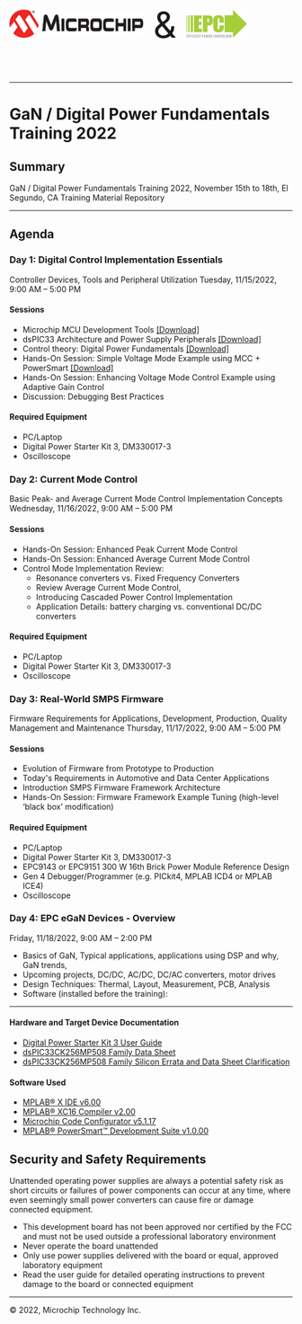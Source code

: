 <p style="font-size: 48pt"><img src="images/microchip.png" height="50"> &  <img src="images/epc.png" height="50"><p>

---

# GaN / Digital Power Fundamentals Training 2022

## Summary

GaN / Digital Power Fundamentals Training 2022, November 15th to 18th, El Segundo, CA
Training Material Repository

---

## Agenda

### Day 1: Digital Control Implementation Essentials

Controller Devices, Tools and Peripheral Utilization
Tuesday, 11/15/2022, 9:00 AM – 5:00 PM

#### Sessions

- Microchip MCU Development Tools [[Download]](docs/pdf/1-mplab-development-tools.pdf)
- dsPIC33 Architecture and Power Supply Peripherals [[Download]](docs/pdf/2-dspic-introduction.pdf)
- Control theory: Digital Power Fundamentals [[Download]](docs/pdf/3-digital-power-fundamentals-1.pdf)
- Hands-On Session: Simple Voltage Mode Example using MCC + PowerSmart [[Download]](docs/pdf/4-60min-digital-power-from-scratch.pdf)
- Hands-On Session: Enhancing Voltage Mode Control Example using Adaptive Gain Control
- Discussion: Debugging Best Practices

#### Required Equipment

- PC/Laptop
- Digital Power Starter Kit 3, DM330017-3
- Oscilloscope

### Day 2: Current Mode Control

Basic Peak- and Average Current Mode Control Implementation Concepts
Wednesday, 11/16/2022, 9:00 AM – 5:00 PM

#### Sessions

- Hands-On Session: Enhanced Peak Current Mode Control
- Hands-On Session: Enhanced Average Current Mode Control
- Control Mode Implementation Review:
  - Resonance converters vs. Fixed Frequency Converters
  - Review Average Current Mode Control,
  - Introducing Cascaded Power Control Implementation
  - Application Details: battery charging vs. conventional DC/DC converters

#### Required Equipment

- PC/Laptop
- Digital Power Starter Kit 3, DM330017-3
- Oscilloscope

### ​​​​​​​​​​​​Day 3: Real-World SMPS Firmware

Firmware Requirements for Applications, Development, Production, Quality Management and Maintenance
Thursday, 11/17/2022, 9:00 AM – 5:00 PM

#### Sessions

- Evolution of Firmware from Prototype to Production
- Today's Requirements in Automotive and Data Center Applications
- Introduction SMPS Firmware Framework Architecture
- Hands-On Session: Firmware Framework Example Tuning (high-level ‘black box’ modification)

#### Required Equipment

- PC/Laptop
- Digital Power Starter Kit 3, DM330017-3
- EPC9143 or EPC9151 300 W 16th Brick Power Module Reference Design
- Gen 4 Debugger/Programmer (e.g. PICkit4, MPLAB ICD4 or MPLAB ICE4)
- Oscilloscope

### ​​​​​Day 4: EPC eGaN Devices - Overview

Friday, 11/18/2022, 9:00 AM – 2:00 PM

- Basics of GaN, Typical applications, applications using DSP and why, GaN trends,
- Upcoming projects, DC/DC, AC/DC, DC/AC converters, motor drives
- Design Techniques: Thermal, Layout, Measurement, PCB, Analysis
- Software (installed before the training):

---

#### Hardware and Target Device Documentation

- [Digital Power Starter Kit 3 User Guide](https://www.microchip.com/50002867)
- [dsPIC33CK256MP508 Family Data Sheet](https://www.microchip.com/70005349)
- [dsPIC33CK256MP508 Family Silicon Errata and Data Sheet Clarification](https://www.microchip.com/80000796)

#### Software Used

- [MPLAB&reg; X IDE v6.00](https://www.microchip.com/mplabx-ide-windows-installer)
- [MPLAB&reg; XC16 Compiler v2.00](https://www.microchip.com/mplabxc16windows)
- [Microchip Code Configurator v5.1.17](https://www.microchip.com/mplab/mplab-code-configurator)
- [MPLAB&reg; PowerSmart&trade; Development Suite v1.0.00](https://www.microchip.com/powersmart)

## Security and Safety Requirements

Unattended operating power supplies are always a potential safety risk as short circuits or failures of power components can occur at any time, where even seemingly small power converters can cause fire or damage connected equipment.

- This development board has not been approved nor certified by the FCC and must not be used outside a professional laboratory environment
- Never operate the board unattended
- Only use power supplies delivered with the board or equal, approved laboratory equipment
- Read the user guide for detailed operating instructions to prevent damage to the board or connected equipment

---

&copy; 2022, Microchip Technology Inc.
